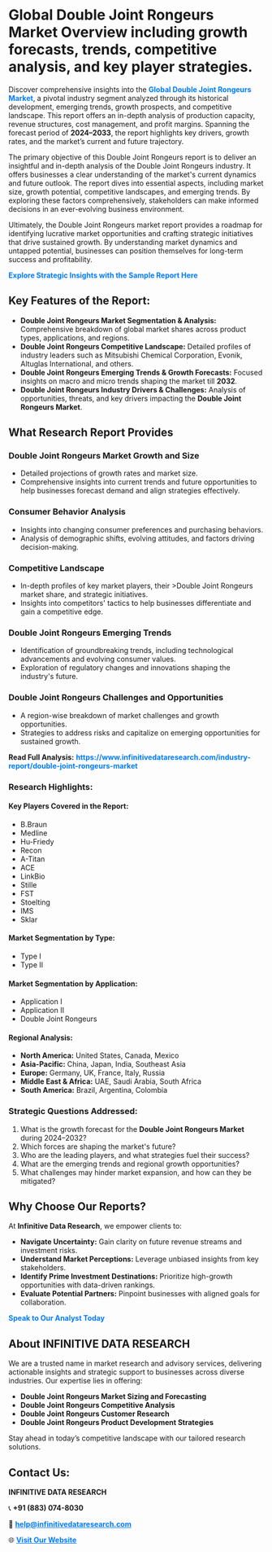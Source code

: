 <h1>Global Double Joint Rongeurs Market Overview including growth forecasts, trends, competitive analysis, and key player strategies.</h1>
<p>
Discover comprehensive insights into the 
<a href="https://www.infinitivedataresearch.com/industry-report/double-joint-rongeurs-market" rel="dofollow" style="color: #007BFF; text-decoration: none;"><strong>Global Double Joint Rongeurs Market</strong></a>, a pivotal industry segment analyzed through its historical development, emerging trends, growth prospects, and competitive landscape. This report offers an in-depth analysis of production capacity, revenue structures, cost management, and profit margins. Spanning the forecast period of <strong>2024–2033</strong>, the report highlights key drivers, growth rates, and the market’s current and future trajectory.
</p>
<p>
The primary objective of this Double Joint Rongeurs report is to deliver an insightful and in-depth analysis of the Double Joint Rongeurs industry. It offers businesses a clear understanding of the market's current dynamics and future outlook. The report dives into essential aspects, including market size, growth potential, competitive landscapes, and emerging trends. By exploring these factors comprehensively, stakeholders can make informed decisions in an ever-evolving business environment.
</p>
<p>
Ultimately, the Double Joint Rongeurs market report provides a roadmap for identifying lucrative market opportunities and crafting strategic initiatives that drive sustained growth. By understanding market dynamics and untapped potential, businesses can position themselves for long-term success and profitability.
</p>
<p>
<a href="https://www.infinitivedataresearch.com/request-sample/reportId=110301" style="color: #007BFF; text-decoration: none;"><strong>Explore Strategic Insights with the Sample Report Here</strong></a>
</p>

<h2>Key Features of the Report:</h2>
<ul>
<li><strong>Double Joint Rongeurs Market Segmentation & Analysis:</strong> Comprehensive breakdown of global market shares across product types, applications, and regions.</li>
<li><strong>Double Joint Rongeurs Competitive Landscape:</strong> Detailed profiles of industry leaders such as Mitsubishi Chemical Corporation, Evonik, Altuglas International, and others.</li>
<li><strong>Double Joint Rongeurs Emerging Trends & Growth Forecasts:</strong> Focused insights on macro and micro trends shaping the market till <strong>2032</strong>.</li>
<li><strong>Double Joint Rongeurs Industry Drivers & Challenges:</strong> Analysis of opportunities, threats, and key drivers impacting the <strong>Double Joint Rongeurs Market</strong>.</li>
</ul>

<h2>What Research Report Provides</h2>
<h3>Double Joint Rongeurs Market Growth and Size</h3>
<ul>
<li>Detailed projections of growth rates and market size.</li>
<li>Comprehensive insights into current trends and future opportunities to help businesses forecast demand and align strategies effectively.</li>
</ul>

<h3>Consumer Behavior Analysis</h3>
<ul>
<li>Insights into changing consumer preferences and purchasing behaviors.</li>
<li>Analysis of demographic shifts, evolving attitudes, and factors driving decision-making.</li>
</ul>

<h3>Competitive Landscape</h3>
<ul>
<li>In-depth profiles of key market players, their >Double Joint Rongeurs market share, and strategic initiatives.</li>
<li>Insights into competitors' tactics to help businesses differentiate and gain a competitive edge.</li>
</ul>

<h3>Double Joint Rongeurs Emerging Trends</h3>
<ul>
<li>Identification of groundbreaking trends, including technological advancements and evolving consumer values.</li>
<li>Exploration of regulatory changes and innovations shaping the industry's future.</li>
</ul>

<h3>Double Joint Rongeurs Challenges and Opportunities</h3>
<ul>
<li>A region-wise breakdown of market challenges and growth opportunities.</li>
<li>Strategies to address risks and capitalize on emerging opportunities for sustained growth.</li>
</ul>
<p><strong>Read Full Analysis:</strong> <a href="https://www.infinitivedataresearch.com/industry-report/double-joint-rongeurs-market" rel="dofollow" style="color: #007BFF; text-decoration: none;"><strong>https://www.infinitivedataresearch.com/industry-report/double-joint-rongeurs-market</strong></a></p>
<h3>Research Highlights:</h3>
<h4>Key Players Covered in the Report:</h4>
<ul><li>B.Braun</li><li>Medline</li><li>Hu-Friedy</li><li>Recon</li><li>A-Titan</li><li>ACE</li><li>LinkBio</li><li>Stille</li><li>FST</li><li>Stoelting</li><li>IMS</li><li>Sklar</li></ul>
<h4>Market Segmentation by Type:</h4>
<ul><li>Type I</li><li>Type II</li></ul>
<h4>Market Segmentation by Application:</h4>
<ul><li>Application I</li><li>Application II</li><li>Double Joint Rongeurs</li></ul>

<h4>Regional Analysis:</h4>
<ul>
<li><strong>North America:</strong> United States, Canada, Mexico</li>
<li><strong>Asia-Pacific:</strong> China, Japan, India, Southeast Asia</li>
<li><strong>Europe:</strong> Germany, UK, France, Italy, Russia</li>
<li><strong>Middle East & Africa:</strong> UAE, Saudi Arabia, South Africa</li>
<li><strong>South America:</strong> Brazil, Argentina, Colombia</li>
</ul>

<h3>Strategic Questions Addressed:</h3>
<ol>
<li>What is the growth forecast for the <strong>Double Joint Rongeurs Market</strong> during 2024–2032?</li>
<li>Which forces are shaping the market's future?</li>
<li>Who are the leading players, and what strategies fuel their success?</li>
<li>What are the emerging trends and regional growth opportunities?</li>
<li>What challenges may hinder market expansion, and how can they be mitigated?</li>
</ol>

<h2>Why Choose Our Reports?</h2>
<p>At <strong>Infinitive Data Research</strong>, we empower clients to:</p>
<ul>
<li><strong>Navigate Uncertainty:</strong> Gain clarity on future revenue streams and investment risks.</li>
<li><strong>Understand Market Perceptions:</strong> Leverage unbiased insights from key stakeholders.</li>
<li><strong>Identify Prime Investment Destinations:</strong> Prioritize high-growth opportunities with data-driven rankings.</li>
<li><strong>Evaluate Potential Partners:</strong> Pinpoint businesses with aligned goals for collaboration.</li>
</ul>
<p><a href="https://www.infinitivedataresearch.com/industry-report/double-joint-rongeurs-market" rel="dofollow" style="color: #007BFF; text-decoration: none;"><strong>Speak to Our Analyst Today</strong></a></p>

<h2>About INFINITIVE DATA RESEARCH</h2>
<p>We are a trusted name in market research and advisory services, delivering actionable insights and strategic support to businesses across diverse industries. Our expertise lies in offering:</p>
<ul>
<li><strong>Double Joint Rongeurs Market Sizing and Forecasting</strong></li>
<li><strong>Double Joint Rongeurs Competitive Analysis</strong></li>
<li><strong>Double Joint Rongeurs Customer Research</strong></li>
<li><strong>Double Joint Rongeurs Product Development Strategies</strong></li>
</ul>
<p>Stay ahead in today’s competitive landscape with our tailored research solutions.</p>

<h2>Contact Us:</h2>
<p><strong>INFINITIVE DATA RESEARCH</strong></p>
<p>📞 <strong>+91 (883) 074-8030</strong></p>
<p>📧 <strong><a href="mailto:help@infinitivedataresearch.com" style="color: #007BFF;">help@infinitivedataresearch.com</a></strong></p>
<p>🌐 <strong><a href="https://www.infinitivedataresearch.com" rel="dofollow" style="color: #007BFF;">Visit Our Website</a></strong></p>